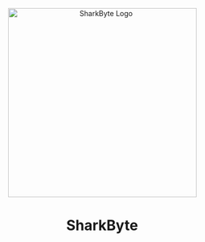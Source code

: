 <p align="center">
  <img src="https://github.com/user-attachments/assets/aaa7e84d-e2ec-4fa7-8a3a-752d969ab630" width="375" alt="SharkByte Logo">
</p>

<h1 align="center">SharkByte</h1>
